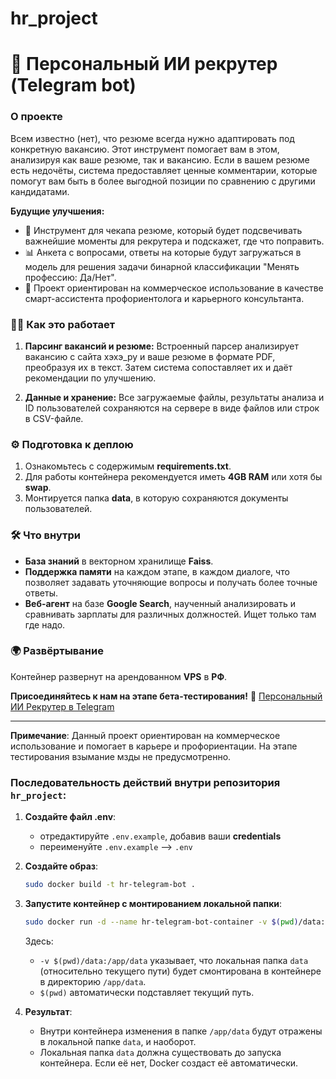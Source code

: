 # hr_project

# 🚀 Персональный ИИ рекрутер (Telegram bot)

### О проекте
Всем известно (нет), что резюме всегда нужно адаптировать под конкретную вакансию. Этот инструмент помогает вам в этом, анализируя как ваше резюме, так и вакансию. Если в вашем резюме есть недочёты, система предоставляет ценные комментарии, которые помогут вам быть в более выгодной позиции по сравнению с другими кандидатами.

**Будущие улучшения:**
- 📝 Инструмент для чекапа резюме, который будет подсвечивать важнейшие моменты для рекрутера и подскажет, где что поправить.
- 📊 Анкета с вопросами, ответы на которые будут загружаться в модель для решения задачи бинарной классификации "Менять профессию: Да/Нет".
- 🤖 Проект ориентирован на коммерческое использование в качестве смарт-ассистента профориентолога и карьерного консультанта.

### 🧑‍💻 Как это работает
1. **Парсинг вакансий и резюме:**
   Встроенный парсер анализирует вакансию с сайта хэхэ_ру и ваше резюме в формате PDF, преобразуя их в текст. Затем система сопоставляет их и даёт рекомендации по улучшению.

2. **Данные и хранение:**
   Все загружаемые файлы, результаты анализа и ID пользователей сохраняются на сервере в виде файлов или строк в CSV-файле.

### ⚙️ Подготовка к деплою
1. Ознакомьтесь с содержимым **requirements.txt**.
2. Для работы контейнера рекомендуется иметь **4GB RAM** или хотя бы **swap**.
3. Монтируется папка **data**, в которую сохраняются документы пользователей.

### 🛠 Что внутри
- **База знаний** в векторном хранилище **Faiss**.
- **Поддержка памяти** на каждом этапе, в каждом диалоге, что позволяет задавать уточняющие вопросы и получать более точные ответы.
- **Веб-агент** на базе **Google Search**, наученный анализировать и сравнивать зарплаты для различных должностей. Ищет только там где надо.

### 🌍 Развёртывание
Контейнер развернут на арендованном **VPS** в **РФ**.

**Присоединяйтесь к нам на этапе бета-тестирования!**
🔗 [Персональный ИИ Рекрутер в Telegram](https://t.me/Personal_HR_bot)

---

**Примечание**: Данный проект ориентирован на коммерческое использование и помогает в карьере и профориентации. На этапе тестирования взымание мзды не предусмотренно.



### Последовательность действий внутри репозитория ```hr_project```:

1. **Создайте файл .env**:
   * отредактируйте ```.env.example```, добавив ваши **credentials**
   * переименуйте ```.env.example``` --> ```.env```

2. **Создайте образ**:
   ```bash
   sudo docker build -t hr-telegram-bot .
   ```

3. **Запустите контейнер с монтированием локальной папки**:
   ```bash
   sudo docker run -d --name hr-telegram-bot-container -v $(pwd)/data:/app/data hr-telegram-bot
   ```

   Здесь:
   - `-v $(pwd)/data:/app/data` указывает, что локальная папка `data` (относительно текущего пути) будет смонтирована в контейнере в директорию `/app/data`.
   - `$(pwd)` автоматически подставляет текущий путь.

4. **Результат**:
   - Внутри контейнера изменения в папке `/app/data` будут отражены в локальной папке `data`, и наоборот.
   - Локальная папка `data` должна существовать до запуска контейнера. Если её нет, Docker создаст её автоматически.
